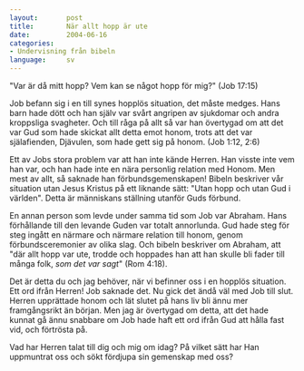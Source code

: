 ```yaml
---
layout:       post
title:        När allt hopp är ute
date:         2004-06-16
categories:
- Undervisning från bibeln
language:     sv
---
```

"Var är då mitt hopp? Vem kan se något hopp för mig?" (Job 17:15)

Job befann sig i en till synes hopplös situation, det måste medges.  Hans barn hade dött och han själv var svårt angripen av sjukdomar och andra kroppsliga svagheter.  Och till råga på allt så var han övertygad om att det var Gud som hade skickat allt detta emot honom, trots att det var själafienden, Djävulen, som hade gett sig på honom.  (Job 1:12, 2:6)

Ett av Jobs stora problem var att han inte kände Herren.  Han visste inte vem han var, och han hade inte en nära personlig relation med Honom.  Men mest av allt, så saknade han förbundsgemenskapen!  Bibeln beskriver vår situation utan Jesus Kristus på ett liknande sätt: "Utan hopp och utan Gud i världen".  Detta är människans ställning utanför Guds förbund.

En annan person som levde under samma tid som Job var Abraham.  Hans förhållande till den levande Guden var totalt annorlunda.  Gud hade steg för steg ingått en närmare och närmare relation till honom, genom förbundsceremonier av olika slag.  Och bibeln beskriver om Abraham, att "där allt hopp var ute, trodde och hoppades han att han skulle bli fader till många folk, <em>som det var sagt</em>" (Rom 4:18).

Det är detta du och jag behöver, när vi befinner oss i en hopplös situation.  Ett ord ifrån Herren!  Job saknade det.  Nu gick det ändå väl med Job till slut.  Herren upprättade honom och lät slutet på hans liv bli ännu mer framgångsrikt än början.  Men jag är övertygad om detta, att det hade kunnat gå ännu snabbare om Job hade haft ett ord ifrån Gud att hålla fast vid, och förtrösta på.

Vad har Herren talat till dig och mig om idag?  På vilket sätt har Han uppmuntrat oss och sökt fördjupa sin gemenskap med oss?

